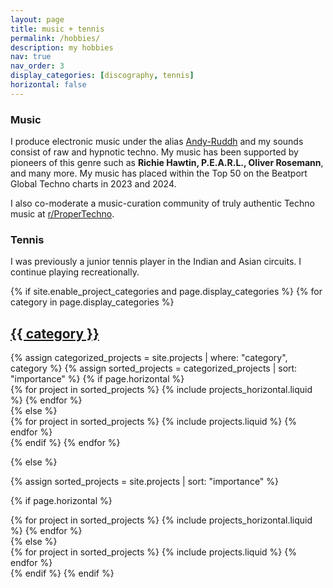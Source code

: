 ```yaml
---
layout: page
title: music + tennis
permalink: /hobbies/
description: my hobbies
nav: true
nav_order: 3
display_categories: [discography, tennis]
horizontal: false
---
```


### Music

I produce electronic music under the alias [Andy-Ruddh](https://soundcloud.com/andyruddh) and my sounds consist of raw and hypnotic techno. My music has been supported by pioneers of this genre such as **Richie Hawtin, P.E.A.R.L., Oliver Rosemann**, and many more. My music has placed within the Top 50 on the Beatport Global Techno charts in 2023 and 2024.

I also co-moderate a music-curation community of truly authentic Techno music at [r/ProperTechno](https://reddit.com/r/ProperTechno/).

### Tennis

I was previously a junior tennis player in the Indian and Asian circuits. I continue playing recreationally.

<!-- pages/projects.md -->
<div class="projects">
{% if site.enable_project_categories and page.display_categories %}
  <!-- Display categorized projects -->
  {% for category in page.display_categories %}
  <a id="{{ category }}" href=".#{{ category }}">
    <h2 class="category">{{ category }}</h2>
  </a>
  {% assign categorized_projects = site.projects | where: "category", category %}
  {% assign sorted_projects = categorized_projects | sort: "importance" %}
  <!-- Generate cards for each project -->
  {% if page.horizontal %}
  <div class="container">
    <div class="row row-cols-1 row-cols-md-2">
    {% for project in sorted_projects %}
      {% include projects_horizontal.liquid %}
    {% endfor %}
    </div>
  </div>
  {% else %}
  <div class="row row-cols-1 row-cols-md-3">
    {% for project in sorted_projects %}
      {% include projects.liquid %}
    {% endfor %}
  </div>
  {% endif %}
  {% endfor %}

{% else %}

<!-- Display projects without categories -->

{% assign sorted_projects = site.projects | sort: "importance" %}

  <!-- Generate cards for each project -->

{% if page.horizontal %}

  <div class="container">
    <div class="row row-cols-1 row-cols-md-2">
    {% for project in sorted_projects %}
      {% include projects_horizontal.liquid %}
    {% endfor %}
    </div>
  </div>
  {% else %}
  <div class="row row-cols-1 row-cols-md-3">
    {% for project in sorted_projects %}
      {% include projects.liquid %}
    {% endfor %}
  </div>
  {% endif %}
{% endif %}
</div>
